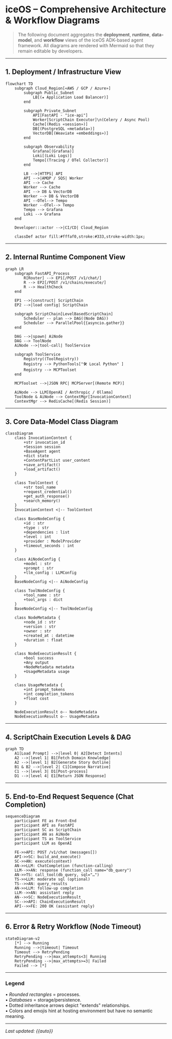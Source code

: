 # iceOS – Comprehensive Architecture & Workflow Diagrams

> The following document aggregates the **deployment**, **runtime**, **data-model**, and **workflow** views of the iceOS ADK-based agent framework.  All diagrams are rendered with Mermaid so that they remain editable by developers.

---

## 1. Deployment / Infrastructure View

```mermaid
flowchart TD
    subgraph Cloud_Region[«AWS / GCP / Azure»]
        subgraph Public_Subnet
            LB[(★ Application Load Balancer)]
        end

        subgraph Private_Subnet
            API[FastAPI ‑ "ice-api"]
            Worker[ScriptChain Executor]\n(Celery / Async Pool)
            Cache[(Redis «session»)]
            DB[(PostgreSQL «metadata»)]
            VectorDB[(Weaviate «embeddings»)]
        end

        subgraph Observability
            Grafana[(Grafana)]
            Loki[(Loki Logs)]
            Tempo[(Tracing / OTel Collector)]
        end

        LB -->|HTTPS| API
        API -->|AMQP / SQS| Worker
        API --> Cache
        Worker --> Cache
        API --> DB & VectorDB
        Worker --> DB & VectorDB
        API --OTel--> Tempo
        Worker --OTel--> Tempo
        Tempo --> Grafana
        Loki --> Grafana
    end

    Developer:::actor -->|CI/CD| Cloud_Region

    classDef actor fill:#fffaf0,stroke:#333,stroke-width:1px;
```

---

## 2. Internal Runtime Component View

```mermaid
graph LR
    subgraph FastAPI_Process
        R[Router] --> EP1[/POST /v1/chat/]
        R --> EP2[/POST /v1/chains/execute/]
        R --> HealthCheck
    end

    EP1 -->|construct| ScriptChain
    EP2 -->|load config| ScriptChain

    subgraph ScriptChain[LevelBasedScriptChain]
        Scheduler -- plan --> DAG((Node DAG))
        Scheduler --> ParallelPool{{asyncio.gather}}
    end

    DAG -->|spawn| AiNode
    DAG --> ToolNode
    AiNode -->|tool-call| ToolService

    subgraph ToolService
        Registry((ToolRegistry))
        Registry --> PythonTools["🛠 Local Python" ]
        Registry --> MCPToolset
    end

    MCPToolset -->|JSON RPC| MCPServer[(Remote MCP)]

    AiNode --> LLM[OpenAI / Anthropic / Ollama]
    ToolNode & AiNode --> ContextMgr[InvocationContext]
    ContextMgr --> RedisCache[(Redis Session)]
```

---

## 3. Core Data-Model Class Diagram

```mermaid
classDiagram
    class InvocationContext {
        +str invocation_id
        +Session session
        +BaseAgent agent
        +dict state
        +ContentPartList user_content
        +save_artifact()
        +load_artifact()
    }

    class ToolContext {
        +str tool_name
        +request_credential()
        +get_auth_response()
        +search_memory()
    }
    InvocationContext <|-- ToolContext

    class BaseNodeConfig {
        +id : str
        +type : str
        +dependencies : list
        +level : int
        +provider : ModelProvider
        +timeout_seconds : int
    }

    class AiNodeConfig {
        +model : str
        +prompt : str
        +llm_config : LLMConfig
    }
    BaseNodeConfig <|-- AiNodeConfig

    class ToolNodeConfig {
        +tool_name : str
        +tool_args : dict
    }
    BaseNodeConfig <|-- ToolNodeConfig

    class NodeMetadata {
        +node_id : str
        +version : str
        +owner : str
        +created_at : datetime
        +duration : float
    }

    class NodeExecutionResult {
        +bool success
        +Any output
        +NodeMetadata metadata
        +UsageMetadata usage
    }

    class UsageMetadata {
        +int prompt_tokens
        +int completion_tokens
        +float cost
    }

    NodeExecutionResult o-- NodeMetadata
    NodeExecutionResult o-- UsageMetadata
```

---

## 4. ScriptChain Execution Levels & DAG

```mermaid
graph TD
    A1[Load Prompt] -->|level 0| A2[Detect Intents]
    A2 -->|level 1| B1[Fetch Domain Knowledge]
    A2 -->|level 1| B2[Generate Story Outline]
    B1 & B2 -->|level 2| C1[Compose Narrative]
    C1 -->|level 3| D1[Post-process]
    D1 -->|level 4| E1[Return JSON Response]
```

---

## 5. End-to-End Request Sequence (Chat Completion)

```mermaid
sequenceDiagram
    participant FE as Front-End
    participant API as FastAPI
    participant SC as ScriptChain
    participant AN as AiNode
    participant TS as ToolService
    participant LLM as OpenAI

    FE->>API: POST /v1/chat (messages[])
    API->>SC: build_and_execute()
    SC->>AN: execute(context)
    AN->>LLM: ChatCompletion (function-calling)
    LLM-->>AN: response (function_call name="db_query")
    AN->>TS: call_tool(db_query, sql="…")
    TS->>LLM: moderate sql (optional)
    TS-->>AN: query_results
    AN->>LLM: follow-up completion
    LLM-->>AN: assistant reply
    AN-->>SC: NodeExecutionResult
    SC-->>API: ChainExecutionResult
    API-->>FE: 200 OK (assistant reply)
```

---

## 6. Error & Retry Workflow (Node Timeout)

```mermaid
stateDiagram-v2
    [*] --> Running
    Running -->|timeout| Timeout
    Timeout --> RetryPending
    RetryPending -->|max_attempts<3| Running
    RetryPending -->|max_attempts>=3| Failed
    Failed --> [*]
```

---

### Legend
• *Rounded rectangles* = processes.  
• *Databases* = storage/persistence.  
• Dotted inheritance arrows depict "extends" relationships.  
• Colors and emojis hint at hosting environment but have no semantic meaning.

---
*Last updated: {{auto}}* 